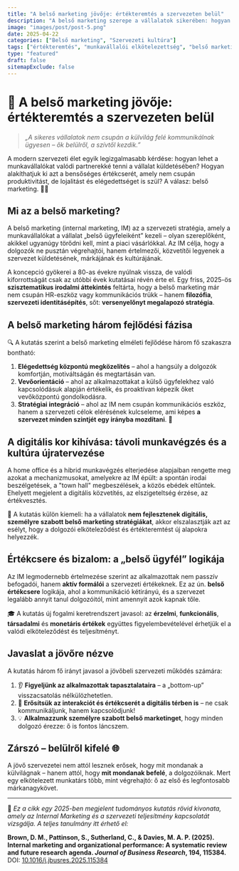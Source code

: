 ```yaml
---
title: "A belső marketing jövője: értékteremtés a szervezeten belül"
description: "A belső marketing szerepe a vállalatok sikerében: hogyan alakíthatunk ki értékteremtő és lojalitást növelő kapcsolatokat a munkavállalókkal?"
image: "images/post/post-5.png"
date: 2025-04-22
categories: ["Belső marketing", "Szervezeti kultúra"]
tags: ["értékteremtés", "munkavállalói elkötelezettség", "belső marketing","lojalitás"]
type: "featured" 
draft: false
sitemapExclude: false
---
```

# 🌱 A belső marketing jövője: értékteremtés a szervezeten belül

> *„A sikeres vállalatok nem csupán a külvilág felé kommunikálnak ügyesen – ők belülről, a szívtől kezdik.”*

A modern szervezeti élet egyik legizgalmasabb kérdése: hogyan lehet a munkavállalókat valódi partnerekké tenni a vállalat küldetésében? Hogyan alakíthatjuk ki azt a bensőséges értékcserét, amely nem csupán produktivitást, de lojalitást és elégedettséget is szül? A válasz: belső marketing. 📢👥

## Mi az a belső marketing?

A belső marketing (internal marketing, IM) az a szervezeti stratégia, amely a munkavállalókat a vállalat „belső ügyfeleiként” kezeli – olyan szereplőként, akikkel ugyanúgy törődni kell, mint a piaci vásárlókkal. Az IM célja, hogy a dolgozók ne pusztán végrehajtói, hanem értelmezői, közvetítői legyenek a szervezet küldetésének, márkájának és kultúrájának.

A koncepció gyökerei a 80-as évekre nyúlnak vissza, de valódi kiforrottságát csak az utóbbi évek kutatásai révén érte el. Egy friss, 2025-ös **szisztematikus irodalmi áttekintés** feltárta, hogy a belső marketing már nem csupán HR-eszköz vagy kommunikációs trükk – hanem **filozófia**, **szervezeti identitásépítés**, sőt: **versenyelőnyt megalapozó stratégia**.

## A belső marketing három fejlődési fázisa

🔍 A kutatás szerint a belső marketing elméleti fejlődése három fő szakaszra bontható:

1. **Elégedettség központú megközelítés** – ahol a hangsúly a dolgozók komfortján, motiváltságán és megtartásán van.
2. **Vevőorientáció** – ahol az alkalmazottakat a külső ügyfelekhez való kapcsolódásuk alapján értékelik, és proaktívan képezik őket vevőközpontú gondolkodásra.
3. **Stratégiai integráció** – ahol az IM nem csupán kommunikációs eszköz, hanem a szervezeti célok elérésének kulcseleme, ami képes **a szervezet minden szintjét egy irányba mozdítani**. 🎯

## A digitális kor kihívása: távoli munkavégzés és a kultúra újratervezése

A home office és a hibrid munkavégzés elterjedése alapjaiban rengette meg azokat a mechanizmusokat, amelyekre az IM épült: a spontán irodai beszélgetések, a "town hall" megbeszélések, a közös ebédek eltűntek. Ehelyett megjelent a digitális közvetítés, az elszigeteltség érzése, az értékvesztés.

📌 A kutatás külön kiemeli: ha a vállalatok **nem fejlesztenek digitális, személyre szabott belső marketing stratégiákat**, akkor elszalasztják azt az esélyt, hogy a dolgozói elköteleződést és értékteremtést új alapokra helyezzék.

## Értékcsere és bizalom: a „belső ügyfél” logikája

Az IM legmodernebb értelmezése szerint az alkalmazottak nem passzív befogadói, hanem **aktív formálói** a szervezeti értékeknek. Ez az ún. **belső értékcsere** logikája, ahol a kommunikáció kétirányú, és a szervezet legalább annyit tanul dolgozóitól, mint amennyit azok kapnak tőle.

🎓 A kutatás új fogalmi keretrendszert javasol: az **érzelmi**, **funkcionális**, **társadalmi** és **monetáris értékek** együttes figyelembevételével érhetjük el a valódi elköteleződést és teljesítményt.

## Javaslat a jövőre nézve

A kutatás három fő irányt javasol a jövőbeli szervezeti működés számára:

1. 👂 **Figyeljünk az alkalmazottak tapasztalataira** – a „bottom-up” visszacsatolás nélkülözhetetlen.
2. 🤝 **Erősítsük az interakciót és értékcserét a digitális térben is** – ne csak kommunikáljunk, hanem kapcsolódjunk!
3. 💡 **Alkalmazzunk személyre szabott belső marketinget**, hogy minden dolgozó érezze: ő is fontos láncszem.

## Zárszó – belülről kifelé 🌐

A jövő szervezetei nem attól lesznek erősek, hogy mit mondanak a külvilágnak – hanem attól, hogy **mit mondanak befelé**, a dolgozóiknak. Mert egy elkötelezett munkatárs több, mint végrehajtó: ő az első és legfontosabb márkanagykövet.

---

🔎 *Ez a cikk egy 2025-ben megjelent tudományos kutatás rövid kivonata, amely az Internal Marketing és a szervezeti teljesítmény kapcsolatát vizsgálja. A teljes tanulmány itt érhető el:*

**Brown, D. M., Pattinson, S., Sutherland, C., & Davies, M. A. P. (2025). Internal marketing and organizational performance: A systematic review and future research agenda. *Journal of Business Research*, 194, 115384.**  
DOI: [10.1016/j.jbusres.2025.115384](https://doi.org/10.1016/j.jbusres.2025.115384)

